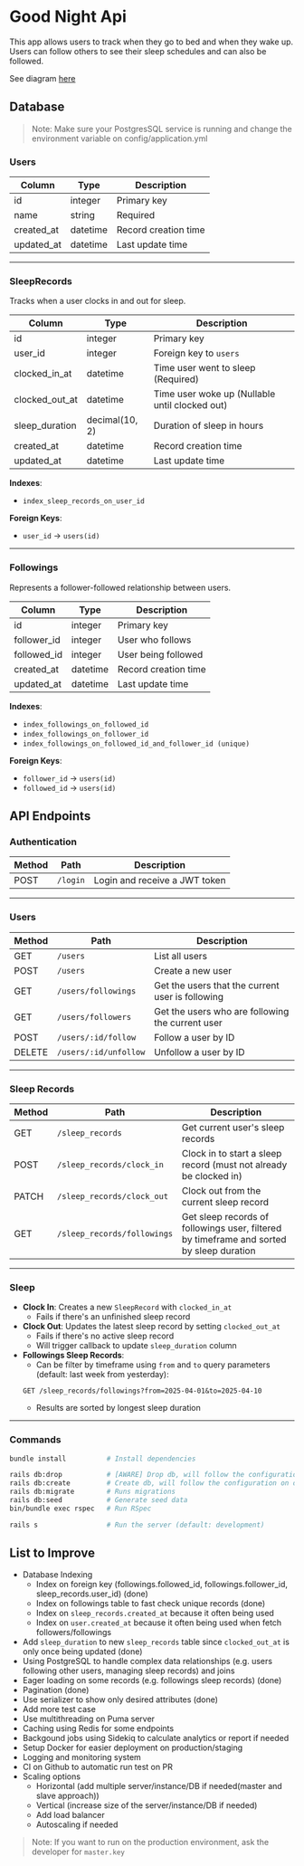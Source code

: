 # Good Night Api

This app allows users to track when they go to bed and when they wake up. Users can follow others to see their sleep schedules and can also be followed.

See diagram [here](https://drive.google.com/file/d/1P-VDda2fN743ubPgNj_sBKheqnjpLOCA/view?usp=sharing)

## Database
>Note:
Make sure your PostgresSQL service is running and change the environment variable on config/application.yml

### **Users**
| Column      | Type     | Description           |
|-------------|----------|-----------------------|
| id          | integer  | Primary key           |
| name        | string   | Required              |
| created_at  | datetime | Record creation time  |
| updated_at  | datetime | Last update time      |

---

### **SleepRecords**
Tracks when a user clocks in and out for sleep.

| Column         | Type     | Description                              |
|----------------|----------|------------------------------------------|
| id             | integer  | Primary key                              |
| user_id        | integer  | Foreign key to `users`                   |
| clocked_in_at  | datetime | Time user went to sleep (Required)       |
| clocked_out_at | datetime | Time user woke up (Nullable until clocked out) |
| sleep_duration | decimal(10, 2) | Duration of sleep in hours |
| created_at     | datetime | Record creation time                     |
| updated_at     | datetime | Last update time                         |

**Indexes**:
- `index_sleep_records_on_user_id`

**Foreign Keys**:
- `user_id` -> `users(id)`

---

### **Followings**
Represents a follower-followed relationship between users.

| Column       | Type     | Description                    |
|--------------|----------|--------------------------------|
| id           | integer  | Primary key                    |
| follower_id  | integer  | User who follows               |
| followed_id  | integer  | User being followed            |
| created_at   | datetime | Record creation time           |
| updated_at   | datetime | Last update time               |

**Indexes**:
- `index_followings_on_followed_id` 
- `index_followings_on_follower_id` 
- `index_followings_on_followed_id_and_follower_id (unique)` 

**Foreign Keys**:
- `follower_id` -> `users(id)`
- `followed_id` -> `users(id)`

## API Endpoints

### Authentication

| Method | Path     | Description                    |
|--------|----------|--------------------------------|
| POST   | `/login` | Login and receive a JWT token  |

---

### Users

| Method | Path                    | Description                                     |
|--------|-------------------------|-------------------------------------------------|
| GET    | `/users`                | List all users                                  |
| POST   | `/users`                | Create a new user                               |
| GET    | `/users/followings`     | Get the users that the current user is following |
| GET    | `/users/followers`      | Get the users who are following the current user |
| POST   | `/users/:id/follow`     | Follow a user by ID                             |
| DELETE | `/users/:id/unfollow`   | Unfollow a user by ID                           |

---

### Sleep Records

| Method | Path                          | Description                                                          |
|--------|-------------------------------|----------------------------------------------------------------------|
| GET    | `/sleep_records`              | Get current user's sleep records                                     |
| POST   | `/sleep_records/clock_in`     | Clock in to start a sleep record (must not already be clocked in)    |
| PATCH  | `/sleep_records/clock_out`    | Clock out from the current sleep record                              |
| GET    | `/sleep_records/followings`   | Get sleep records of followings user, filtered by timeframe and sorted by sleep duration   |


---

### Sleep

- **Clock In**: Creates a new `SleepRecord` with `clocked_in_at`
    - Fails if there's an unfinished sleep record
- **Clock Out**: Updates the latest sleep record by setting `clocked_out_at`
    - Fails if there's no active sleep record
    - Will trigger callback to update `sleep_duration` column
- **Followings Sleep Records**:
    - Can be filter by timeframe using `from` and `to` query parameters (default: last week from yesterday):
    ```
    GET /sleep_records/followings?from=2025-04-01&to=2025-04-10
    ```
    - Results are sorted by longest sleep duration

---

### Commands

```bash
bundle install          # Install dependencies

rails db:drop           # [AWARE] Drop db, will follow the configuration on database.yml
rails db:create         # Create db, will follow the configuration on database.yml
rails db:migrate        # Runs migrations
rails db:seed           # Generate seed data
bin/bundle exec rspec   # Run RSpec 

rails s                 # Run the server (default: development)
```

## List to Improve
- Database Indexing
    - Index on foreign key (followings.followed_id, followings.follower_id, sleep_records.user_id) (done)
    - Index on followings table to fast check unique records (done)
    - Index on `sleep_records.created_at` because it often being used
    - Index on `user.created_at` because it often being used when fetch followers/followings
- Add `sleep_duration` to new `sleep_records` table since `clocked_out_at` is only once being updated (done)
- Using PostgreSQL to handle complex data relationships (e.g. users following other users, managing sleep records) and joins
- Eager loading on some records (e.g. followings sleep records) (done)
- Pagination (done)
- Use serializer to show only desired attributes (done)
- Add more test case
- Use multithreading on Puma server
- Caching using Redis for some endpoints
- Backgound jobs using Sidekiq to calculate analytics or report if needed
- Setup Docker for easier deployment on production/staging
- Logging and monitoring system
- CI on Github to automatic run test on PR
- Scaling options
    - Horizontal (add multiple server/instance/DB if needed(master and slave approach))
    - Vertical (increase size of the server/instance/DB if needed)
    - Add load balancer
    - Autoscaling if needed

>Note:
If you want to run on the production environment, ask the developer for `master.key`